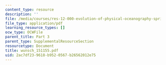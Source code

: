 ```yaml
---
content_type: resource
description: ''
file: /media/courses/res-12-000-evolution-of-physical-oceanography-spring-2007/2ac7df239618b9520567b26562012e75_wunsch_151155.pdf
file_type: application/pdf
learning_resource_types: []
ocw_type: OCWFile
parent_title: Part 3
parent_type: SupplementalResourceSection
resourcetype: Document
title: wunsch_151155.pdf
uid: 2ac7df23-9618-b952-0567-b26562012e75
---
```

